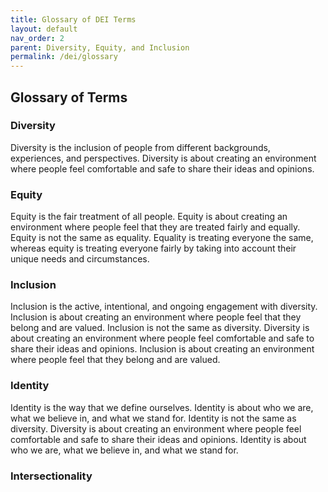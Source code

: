 ```yaml
---
title: Glossary of DEI Terms
layout: default
nav_order: 2
parent: Diversity, Equity, and Inclusion
permalink: /dei/glossary
---
```



## Glossary of Terms

### Diversity
Diversity is the inclusion of people from different backgrounds, experiences, and perspectives. Diversity is about creating an environment where people feel comfortable and safe to share their ideas and opinions.

### Equity
Equity is the fair treatment of all people. Equity is about creating an environment where people feel that they are treated fairly and equally. Equity is not the same as equality. Equality is treating everyone the same, whereas equity is treating everyone fairly by taking into account their unique needs and circumstances.

### Inclusion
Inclusion is the active, intentional, and ongoing engagement with diversity. Inclusion is about creating an environment where people feel that they belong and are valued. Inclusion is not the same as diversity. Diversity is about creating an environment where people feel comfortable and safe to share their ideas and opinions. Inclusion is about creating an environment where people feel that they belong and are valued.

### Identity
Identity is the way that we define ourselves. Identity is about who we are, what we believe in, and what we stand for. Identity is not the same as diversity. Diversity is about creating an environment where people feel comfortable and safe to share their ideas and opinions. Identity is about who we are, what we believe in, and what we stand for.

### Intersectionality
